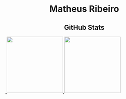 <h1 align="center"> Matheus Ribeiro </h1>

<!--
**MatheusRibeiroS/MatheusRibeiroS** is a ✨ _special_ ✨ repository because its `README.md` (this file) appears on your GitHub profile.

Here are some ideas to get you started:

- 🔭 I’m currently working on ...
- 🌱 I’m currently learning ...
- 👯 I’m looking to collaborate on ...
- 🤔 I’m looking for help with ...
- 💬 Ask me about ...
- 📫 How to reach me: ...
- 😄 Pronouns: ...
- ⚡ Fun fact: ...
-->
<h2 align="center">  GitHub Stats </h2>
 
 <div>
  <a href="https://github.com/MatheusRibeiroS"><img href="https://github.com/MatheusRibeiroS">
  <img height="180em" src="https://github-readme-stats.vercel.app/api?username=MatheusRibeiroS&show_icons=true&theme=algolia&count_private=true&show_owner=true"/>
  <img height="180em" src="https://github-readme-stats.vercel.app/api/top-langs/?username=MatheusRibeiroS&layout=compact&theme=algolia"/>
</a>
 </div>
